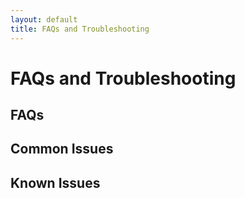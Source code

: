 ```yaml
---
layout: default
title: FAQs and Troubleshooting
---
```


# FAQs and Troubleshooting

## FAQs

## Common Issues

## Known Issues